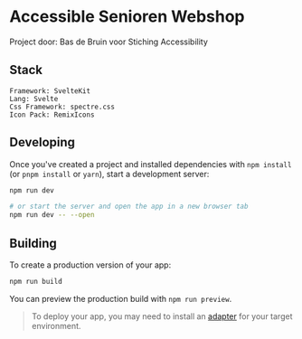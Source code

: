 # Accessible Senioren Webshop
Project door: Bas de Bruin voor Stiching Accessibility

## Stack
```
Framework: SvelteKit
Lang: Svelte
Css Framework: spectre.css
Icon Pack: RemixIcons
```

## Developing

Once you've created a project and installed dependencies with `npm install` (or `pnpm install` or `yarn`), start a development server:

```bash
npm run dev

# or start the server and open the app in a new browser tab
npm run dev -- --open
```

## Building

To create a production version of your app:

```bash
npm run build
```

You can preview the production build with `npm run preview`.

> To deploy your app, you may need to install an [adapter](https://kit.svelte.dev/docs/adapters) for your target environment.
